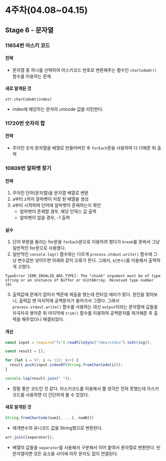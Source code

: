 # 4주차(04.08~04.15)

## Stage 6 - 문자열

### 11654번 아스키 코드

#### 전략

- 문자열 중 하나를 선택하여 아스키코드 번호로 변환해주는 함수인 `charCodeAt()` 함수를 이용하는 문제

#### 새로 알게된 것

```
str.charCodeAt(index)
```

- index에 해당하는 문자의 unicode 값을 리턴한다.

### 11720번 숫자의 합

#### 전략

- 주어진 숫자 문자열을 배열로 만들어버린 후 `forEach`문을 사용하여 다 더해준 뒤 출력

### 10809번 알파벳 찾기

#### 전략

1. 주어진 단어(문자열)을 문자열 배열로 변환
2. a부터 z까지 알파벳이 저장 된 배열을 생성
3. a부터 시작하여 단어에 알파벳이 존재하는지 확인
   - 알파벳이 존재할 경우, 해당 인덱스 값 출력
   - 알파벳이 없을 경우, -1 출력

#### 실수

1. 단어 부분을 돌리는 for문을 `forEach`문으로 이용하려 했다가 `break`를 못써서 그냥 일반적인 for문으로 사용했다.
2. 일반적인 `console.log()` 함수와는 다르게 `process.stdout.write()` 함수에 그냥 변수값만 넣어두면 아래와 같이 오류가 뜬다. 그래서, `${변수}`를 이용해서 출력하게 고쳤다.

```
TypeError [ERR_INVALID_ARG_TYPE]: The "chunk" argument must be of type string or an instance of Buffer or Uint8Array. Received type number (0)
```

3. 출력값에 문제가 없어서 백준에 제출을 했는데 런타임 에러가 떴다. 원인을 찾아보니, 출력값 맨 마지막에 공백문자가 들어가서 그랬다. 그래서 `process.stdout.write()` 함수를 사용하는 대신 `output`이라는 문자열에 값들을 차곡차곡 쌓아준 뒤 마지막에 `trim()` 함수를 이용하여 공백문자를 제거해준 후 출력을 해주었더니 해결되었다.

#### 개선

```js
const input = require("fs").readFileSync("/dev/stdin").toString();

const result = [];

for (let i = 97; i <= 122; i++) {
  result.push(input.indexOf(String.fromCharCode(i)));
}

console.log(result.join(" "));
```

- 정말 좋은 코드인 것 같다. 아스키코드를 이용해서 풀 생각은 전혀 못했는데 아스키코드를 사용하면 더 간단하게 풀 수 있었다.

#### 새로 알게된 것

```js
String.fromCharCode(num1[, ...[, numN]])
```

- 매개변수의 유니코드 값을 String형으로 변환한다.

```js
arr.join([separator]);
```

- 배열의 값들을 `separator`를 사용해서 구분해서 이어 붙여서 문자열로 변환한다. 빈 문자열이면 모든 요소들 사이에 아무 문자도 없이 연결된다.
